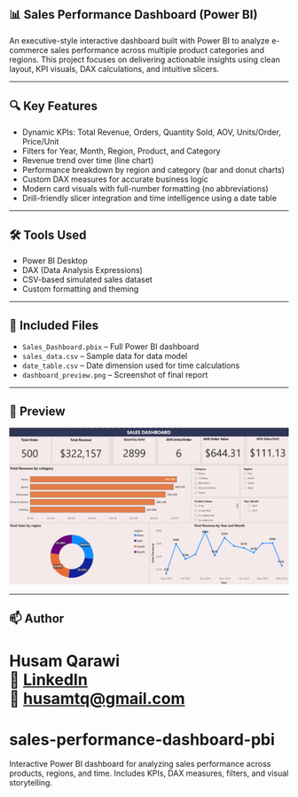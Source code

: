 
## 📊 Sales Performance Dashboard (Power BI)

An executive-style interactive dashboard built with Power BI to analyze e-commerce sales performance across multiple product categories and regions. This project focuses on delivering actionable insights using clean layout, KPI visuals, DAX calculations, and intuitive slicers.

---

## 🔍 Key Features

- Dynamic KPIs: Total Revenue, Orders, Quantity Sold, AOV, Units/Order, Price/Unit
- Filters for Year, Month, Region, Product, and Category
- Revenue trend over time (line chart)
- Performance breakdown by region and category (bar and donut charts)
- Custom DAX measures for accurate business logic
- Modern card visuals with full-number formatting (no abbreviations)
- Drill-friendly slicer integration and time intelligence using a date table

---

## 🛠 Tools Used

- Power BI Desktop  
- DAX (Data Analysis Expressions)  
- CSV-based simulated sales dataset  
- Custom formatting and theming  

---

## 📁 Included Files

- `Sales_Dashboard.pbix` – Full Power BI dashboard  
- `sales_data.csv` – Sample data for data model  
- `date_table.csv` – Date dimension used for time calculations  
- `dashboard_preview.png` – Screenshot of final report  

---

## 📸 Preview

![Dashboard Preview](https://raw.githubusercontent.com/HusamQ/sales-performance-dashboard-pbi/refs/heads/main/assets/dashboard_preiew.bmp)

---

## 📫 Author

**Husam Qarawi**  
🔗 [LinkedIn](https://linkedin.com/in/Husamqarawi)  
📧 husamtq@gmail.com
=======
# sales-performance-dashboard-pbi
Interactive Power BI dashboard for analyzing sales performance across products, regions, and time. Includes KPIs, DAX measures, filters, and visual storytelling.

